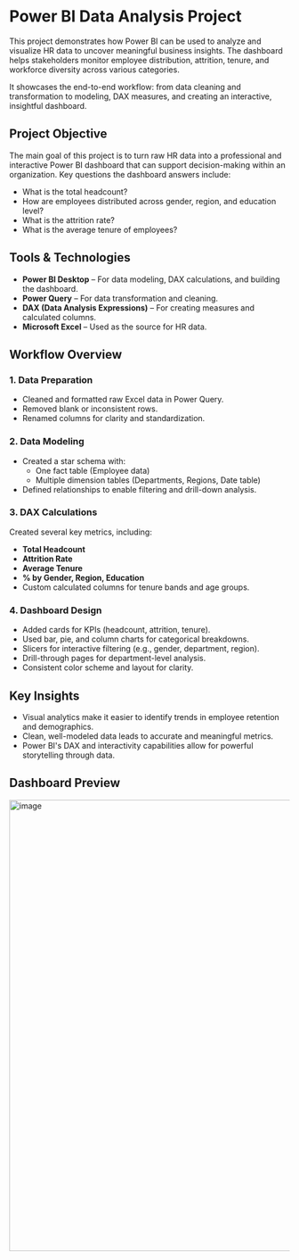 
# Power BI Data Analysis Project

This project demonstrates how Power BI can be used to analyze and visualize HR data to uncover meaningful business insights. The dashboard helps stakeholders monitor employee distribution, attrition, tenure, and workforce diversity across various categories.

It showcases the end-to-end workflow: from data cleaning and transformation to modeling, DAX measures, and creating an interactive, insightful dashboard.



##  Project Objective

The main goal of this project is to turn raw HR data into a professional and interactive Power BI dashboard that can support decision-making within an organization. Key questions the dashboard answers include:

- What is the total headcount?
- How are employees distributed across gender, region, and education level?
- What is the attrition rate?
- What is the average tenure of employees?




##  Tools & Technologies

- **Power BI Desktop** – For data modeling, DAX calculations, and building the dashboard.
- **Power Query** – For data transformation and cleaning.
- **DAX (Data Analysis Expressions)** – For creating measures and calculated columns.
- **Microsoft Excel** – Used as the source for HR data.



##  Workflow Overview

### 1. **Data Preparation**
- Cleaned and formatted raw Excel data in Power Query.
- Removed blank or inconsistent rows.
- Renamed columns for clarity and standardization.

### 2. **Data Modeling**
- Created a star schema with:
  - One fact table (Employee data)
  - Multiple dimension tables (Departments, Regions, Date table)
- Defined relationships to enable filtering and drill-down analysis.

### 3. **DAX Calculations**
Created several key metrics, including:
- **Total Headcount**
- **Attrition Rate**
- **Average Tenure**
- **% by Gender, Region, Education**
- Custom calculated columns for tenure bands and age groups.

### 4. **Dashboard Design**
- Added cards for KPIs (headcount, attrition, tenure).
- Used bar, pie, and column charts for categorical breakdowns.
- Slicers for interactive filtering (e.g., gender, department, region).
- Drill-through pages for department-level analysis.
- Consistent color scheme and layout for clarity.




##  Key Insights

- Visual analytics make it easier to identify trends in employee retention and demographics.
- Clean, well-modeled data leads to accurate and meaningful metrics.
- Power BI's DAX and interactivity capabilities allow for powerful storytelling through data.




##  Dashboard Preview

<img width="1557" height="809" alt="image" src="https://github.com/user-attachments/assets/ec26a4b3-37c0-4c40-b822-9de65f19efb5" />

